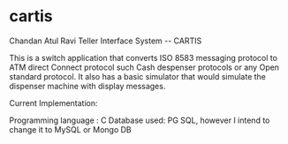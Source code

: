 cartis
======

Chandan Atul Ravi Teller Interface System -- CARTIS

This is a switch application that converts ISO 8583 messaging protocol to ATM direct Connect protocol such  Cash despenser protocols or any Open standard protocol. It also has a basic simulator that would simulate the dispenser machine with display messages.

Current Implementation:

Programming language : C
Database used: PG SQL, however I intend to change it to MySQL or Mongo DB

